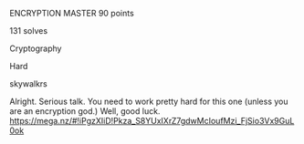 ENCRYPTION MASTER
90 points

131 solves

Cryptography

Hard

skywalkrs

Alright. Serious talk. You need to work pretty hard for this one (unless you are an encryption god.) Well, good luck.
 https://mega.nz/#!iPgzXIiD!Pkza_S8YUxIXrZ7gdwMcIoufMzi_FjSio3Vx9GuL0ok
